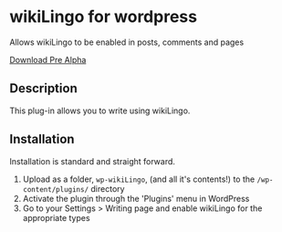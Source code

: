 wikiLingo for wordpress
=========
Allows wikiLingo to be enabled in posts, comments and pages

<a href="http://visop-dev.com/repo/download/wikiLingoWordPressPlugin.zip">Download Pre Alpha</a>

## Description ##
This plug-in allows you to write using wikiLingo.

## Installation ##

Installation is standard and straight forward.

1. Upload as a folder, `wp-wikiLingo`, (and all it's contents!) to the `/wp-content/plugins/` directory
1. Activate the plugin through the 'Plugins' menu in WordPress
1. Go to your Settings > Writing page and enable wikiLingo for the appropriate types
